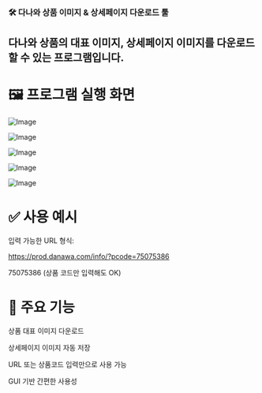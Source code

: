 ### 🛠 다나와 상품 이미지 & 상세페이지 다운로드 툴
## 다나와 상품의 대표 이미지, 상세페이지 이미지를 다운로드할 수 있는 프로그램입니다. <br>
# 🖼 프로그램 실행 화면

![Image](https://github.com/user-attachments/assets/886cf846-b279-4164-a55f-c6b6761045f5)

![Image](https://github.com/user-attachments/assets/886cf846-b279-4164-a55f-c6b6761045f5)

![Image](https://github.com/user-attachments/assets/bc85a088-64dd-4880-af11-a38bc0af3caf)

![Image](https://github.com/user-attachments/assets/2dfb7d92-c1b3-4e3d-89d9-463bacd231fa)

![Image](https://github.com/user-attachments/assets/0cea1e4b-3db8-4b24-bcd0-6701db46ec1b)


# ✅ 사용 예시
입력 가능한 URL 형식:

https://prod.danawa.com/info/?pcode=75075386

75075386 (상품 코드만 입력해도 OK)


# 📌 주요 기능
상품 대표 이미지 다운로드

상세페이지 이미지 자동 저장

URL 또는 상품코드 입력만으로 사용 가능

GUI 기반 간편한 사용성

